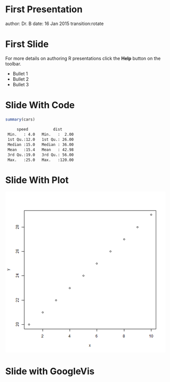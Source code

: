 First Presentation
===
author: Dr. B
date: 16 Jan 2015
transition:rotate

First Slide
===

For more details on authoring R presentations click the
**Help** button on the toolbar.

- Bullet 1
- Bullet 2
- Bullet 3



Slide With Code
===


```r
summary(cars)
```

```
     speed           dist       
 Min.   : 4.0   Min.   :  2.00  
 1st Qu.:12.0   1st Qu.: 26.00  
 Median :15.0   Median : 36.00  
 Mean   :15.4   Mean   : 42.98  
 3rd Qu.:19.0   3rd Qu.: 56.00  
 Max.   :25.0   Max.   :120.00  
```

Slide With Plot
===

![plot of chunk unnamed-chunk-2](test1-figure/unnamed-chunk-2-1.png) 

Slide with GoogleVis
===


